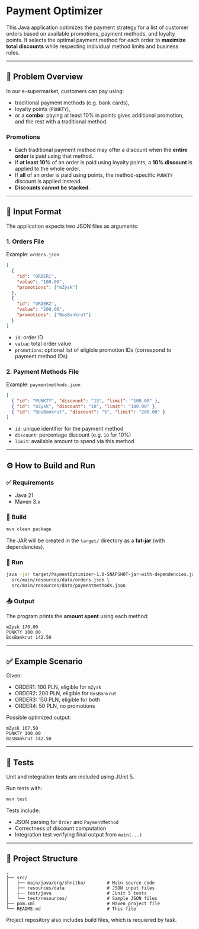 # Payment Optimizer

This Java application optimizes the payment strategy for a list of customer orders based on available promotions, payment methods, and loyalty points. It selects the optimal payment method for each order to **maximize total discounts** while respecting individual method limits and business rules.

---

## 🧠 Problem Overview

In our e-supermarket, customers can pay using:

- traditional payment methods (e.g. bank cards),
- loyalty points (`PUNKTY`),
- or a **combo**: paying at least 10% in points gives additional promotion, and the rest with a traditional method.

### Promotions

- Each traditional payment method may offer a discount when the **entire order** is paid using that method.
- If **at least 10%** of an order is paid using loyalty points, a **10% discount** is applied to the whole order.
- If **all** of an order is paid using points, the method-specific `PUNKTY` discount is applied instead.
- **Discounts cannot be stacked.**

---

## 🧾 Input Format

The application expects two JSON files as arguments:

### 1. Orders File

Example: `orders.json`

```json
[
  {
    "id": "ORDER1",
    "value": "100.00",
    "promotions": ["mZysk"]
  },
  {
    "id": "ORDER2",
    "value": "200.00",
    "promotions": ["BosBankrut"]
  }
]
```

- `id`: order ID
- `value`: total order value
- `promotions`: optional list of eligible promotion IDs (correspond to payment method IDs)

### 2. Payment Methods File

Example: `paymentmethods.json`

```json
[
  { "id": "PUNKTY", "discount": "15", "limit": "100.00" },
  { "id": "mZysk", "discount": "10", "limit": "180.00" },
  { "id": "BosBankrut", "discount": "5", "limit": "200.00" }
]
```

- `id`: unique identifier for the payment method
- `discount`: percentage discount (e.g. `10` for 10%)
- `limit`: available amount to spend via this method

---

## ⚙️ How to Build and Run

### ✅ Requirements

- Java 21
- Maven 3.x

### 🔧 Build

```bash
mvn clean package
```

The JAR will be created in the `target/` directory as a **fat-jar** (with dependencies).

### 🚀 Run

```bash
java -jar target/PaymentOptimizer-1.0-SNAPSHOT-jar-with-dependencies.jar \
  src/main/resources/data/orders.json \
  src/main/resources/data/paymentmethods.json
```

### 📤 Output

The program prints the **amount spent** using each method:

```
mZysk 170.00
PUNKTY 100.00
BosBankrut 142.50
```

---

## ✅ Example Scenario

Given:

- ORDER1: 100 PLN, eligible for `mZysk`
- ORDER2: 200 PLN, eligible for `BosBankrut`
- ORDER3: 150 PLN, eligible for both
- ORDER4: 50 PLN, no promotions

Possible optimized output:

```
mZysk 167.50
PUNKTY 100.00
BosBankrut 142.50
```

---

## 🧪 Tests

Unit and integration tests are included using JUnit 5.

Run tests with:

```bash
mvn test
```

Tests include:

- JSON parsing for `Order` and `PaymentMethod`
- Correctness of discount computation
- Integration test verifying final output from `main(...)`

---

## 📌 Project Structure

```
.
├── src/
│   ├── main/java/org/shnitko/        # Main source code
│   ├── resources/data                # JSON input files
│   ├── test/java                     # JUnit 5 tests
│   └── test/resources/               # Sample JSON files
├── pom.xml                           # Maven project file
└── README.md                         # This file
```

Project repository also includes build files, which is requiered by task.
